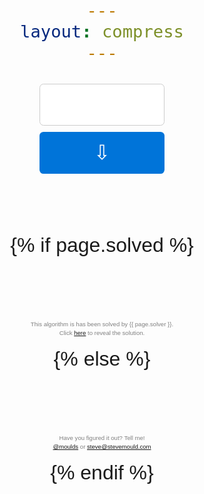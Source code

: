 ```yaml
---
layout: compress
---
```


<!DOCTYPE html>
<html>
<head>

<meta charset="utf-8">
<meta http-equiv="X-UA-Compatible" content="IE=edge">
<meta name="viewport" content="width=device-width, initial-scale=1">

<style>

body {
  text-align: center;
  font-size: 2em;
  padding: 2em;
  line-height: 1.5;
  font-family: Arial, Helvetica, sans-serif;
  box-sizing: border-box;
  margin: auto;
  max-width: 600px;
}

* {
  box-sizing: inherit;
}

input {
   width: 200px;
   text-align: center;
   border-radius: .2em;
   font: inherit;
   height: 2.1em;
   border: 1px solid #ccc;
   -webkit-appearance: none;
}

input:focus {
  border: 1px solid #0074d9;
  outline: 0;
}

input[type=submit] {
   margin: .3em 0;
   padding: .3em .9em;
   background: #0074d9;
   color: #fff;
   border: 0;
   cursor: pointer;
}

svg {
  max-height: 1.5em;
  fill: none;
  stroke: #eee;
  stroke-linecap: round;
  stroke-width: 8%;
  display: none;
}

use {
  stroke: #0074d9;
  animation: a 2s linear infinite
}

.tell-me {
  color: gray;
  font-size: .3em;
  margin-top: 10em;
}

.solution {
  display: none;
}

@keyframes a { to { stroke-dashoffset: 0px } }

</style>
</head>

<body>

<form onsubmit="makeCorsRequest()">
<input type="tel" id="x" autocomplete="off"><br/>
<input type="submit" value="⇩"><br>
<svg id="spinner" viewBox="-2000 -1000 4000 2000">
  <path id="inf" d="M354-354A500 500 0 1 1 354 354L-354-354A500 500 0 1 0-354 354z"></path>
  <use xlink:href="#inf" stroke-dasharray="1570 5143" stroke-dashoffset="6713px"></use>
</svg>
<span id="y"><br></span>
</form>
{% if page.solved %}
<p class="tell-me">
  This algorithm is has been solved by {{ page.solver }}.<br>
  Click <a href="#" id="revealer">here</a> to reveal the solution. 
</p>
<p class="tell-me solution" id="solution">
  {{ page.solution }}
</p>
{% else %}
<p class="tell-me">
  Have you figured it out? Tell me!<br>
  <a href="https://twitter.com/moulds">@moulds</a> or <a href="mailto:steve@stevemould.com">steve@stevemould.com</a>
</p>
{% endif %}

<script>
var data = {};
var xBox = document.getElementById("x");
var yBox = document.getElementById("y");
var spinner = document.getElementById("spinner");

{% if page.solved %}
document.getElementById("revealer").onclick = function() {
    document.getElementById("solution").style.display = "block";
};
{% endif %}

function createCORSRequest(method, url) {
  var xhr = new XMLHttpRequest();
  if ("withCredentials" in xhr) {
    xhr.open(method, url, true);
  } else if (typeof XDomainRequest != "undefined") {
    xhr = new XDomainRequest();
    xhr.open(method, url);
  } else {
    xhr = null;
  }
  return xhr;
}

function addCommas(number) {
  return number.toString().replace(/\B(?=(\d{3})+(?!\d))/g, ",");
}

function showLoader() {
  spinner.style.display = "block";
  yBox.style.display = "none";
}

function makeCorsRequest() {
  event.preventDefault();
  yBox.innerHTML = "<br>";
  var loaderTimer = setTimeout(showLoader, 200);
  var x = xBox.value;
  {% if site.GH_ENV == 'gh_pages' %}
    var url = 'https://guess-the-algorithm.herokuapp.com';
  {% else %}
    var url = 'http://localhost:5000';
  {% endif %}
  url += '/{{ page.alg-number }}/?x='+x+'&session='+data.session+'&iv='+data.iv;
  var xhr = createCORSRequest('GET', url);
  if (!xhr) {
    alert('CORS not supported');
    return;
  }

  xhr.onload = function() {
    clearTimeout(loaderTimer);
    spinner.style.display = "none";
    var response = xhr.responseText;
    data = JSON.parse(response);
    yBox.innerHTML = addCommas(data.y);
    yBox.style.display = "block";
    console.log(data);
  };

  xhr.onerror = function() {
    console.log('fail');
  };

  xhr.send();
  xBox.focus();
  xBox.select();
};

xBox.focus();

</script>
</body>
</html>
